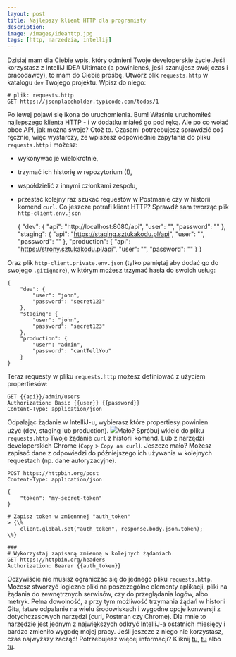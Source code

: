 ```yaml
---
layout: post
title: Najlepszy klient HTTP dla programisty
description: 
image: /images/ideahttp.jpg
tags: [http, narzedzia, intellij]
---
```


Dzisiaj mam dla Ciebie wpis, który odmieni Twoje developerskie życie.Jeśli korzystasz z IntelliJ IDEA Ultimate (a powinieneś, jeśli szanujesz swój czas i pracodawcy), to mam do Ciebie prośbę. Utwórz plik `requests.http` w katalogu `dev` Twojego projektu. Wpisz do niego:

    # plik: requests.http
    GET https://jsonplaceholder.typicode.com/todos/1

Po lewej pojawi się ikona do uruchomienia. Bum! Właśnie uruchomiłeś najlepszego klienta HTTP - i w dodatku miałeś go pod ręką. Ale po co wołać obce API, jak można swoje? Otóż to. Czasami potrzebujesz sprawdzić coś ręcznie, więc wystarczy, że wpiszesz odpowiednie zapytania do pliku `requests.http` i możesz:
- wykonywać je wielokrotnie,
- trzymać ich historię w repozytorium (!),
- współdzielić z innymi członkami zespołu,
- przestać kolejny raz szukać requestów w Postmanie czy w historii komend `curl`.
Co jeszcze potrafi klient HTTP? Sprawdź sam tworząc plik `http-client.env.json`

    {
        "dev": {
            "api": "http://localhost:8080/api",
            "user": "",
            "password": ""
        },
        "staging": {
            "api": "https://staging.sztukakodu.pl/api",
            "user": "",
            "password": ""
        },
        "production": {
            "api": "https://strony.sztukakodu.pl/api",
            "user": "",
            "password": ""
        }
    }

Oraz plik `http-client.private.env.json` (tylko pamiętaj aby dodać go do swojego `.gitignore`), w którym możesz trzymać hasła do swoich usług:

    {
        "dev": {
            "user": "john",
            "password": "secret123"
        },
        "staging": {
            "user": "john",
            "password": "secret123"
        },
        "production": {
            "user": "admin",
            "password": "cantTellYou"
        }
    }

Teraz requesty w pliku `requests.http` możesz definiować z użyciem propertiesów:

    GET {{api}}/admin/users
    Authorization: Basic {{user}} {{password}}
    Content-Type: application/json

Odpalając żądanie w IntelliJ-u, wybierasz które propertiesy powinien użyć&nbsp;(dev, staging lub production). ![](https://strony.sztukakodu.pl/wp-content/uploads/2019/12/http-client1.png)Mało? Spróbuj wkleić do pliku `requests.http` Twoje żądanie `curl` z historii komend. Lub z narzędzi developerskich Chrome (`Copy` \> `Copy as curl`). Jeszcze mało? Możesz zapisać dane z odpowiedzi do późniejszego ich używania w kolejnych requestach (np. dane autoryzacyjne).

```
POST https://httpbin.org/post
Content-Type: application/json

{
    "token": "my-secret-token"
}

# Zapisz token w zmiennnej "auth_token"
> {\%
    client.global.set("auth_token", response.body.json.token);
\%}

###
# Wykorzystaj zapisaną zmienną w kolejnych żądaniach
GET https://httpbin.org/headers
Authorization: Bearer {{auth_token}}
```

Oczywiście nie musisz ograniczać się do jednego pliku `requests.http`. Możesz stworzyć logiczne pliki na poszczególne elementy aplikacji, pliki na żądania do zewnętrznych serwisów, czy do przeglądania logów, albo metryk. Pełna dowolność, a przy tym możliwość trzymania żądań w historii Gita, łatwe odpalanie na wielu środowiskach i wygodne opcje konwersji z dotychczasowych narzędzi (curl, Postman czy Chrome). Dla mnie to narzędzie jest jednym z największych odkryć IntelliJ-a ostatnich miesięcy i bardzo zmieniło wygodę mojej pracy. Jeśli jeszcze z niego nie korzystasz, czas najwyższy zacząć! Potrzebujesz więcej informacji? Kliknij [tu](https://blog.jetbrains.com/phpstorm/2018/04/handling-reponses-in-the-http-client/), [tu](https://www.jetbrains.com/help/idea/http-client-in-product-code-editor.html) albo [tu](https://www.jetbrains.com/help/idea/http-response-handling-examples.html).
